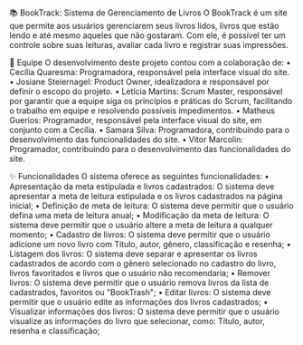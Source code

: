 📚 BookTrack: Sistema de Gerenciamento de Livros
  O BookTrack é um site que permite aos usuários gerenciarem seus livros lidos, livros que estão lendo e até mesmo aqueles que não gostaram. Com ele, é possível ter um controle sobre suas leituras, avaliar cada livro e registrar suas impressões.

👥 Equipe
  O desenvolvimento deste projeto contou com a colaboração de:
  •	Cecília Quaresma: Programadora, responsável pela interface visual do site.
  •	Josiane Steiernagel: Product Owner, idealizadora e responsável por definir o escopo do projeto.
  •	Letícia Martins: Scrum Master, responsável por garantir que a equipe siga os princípios e práticas do Scrum, facilitando o trabalho em equipe e resolvendo possíveis impedimentos.
  •	Matheus Guerios: Programador, responsável pela interface visual do site, em conjunto com a Cecília.
  •	Samara Silva: Programadora, contribuindo para o desenvolvimento das funcionalidades do site.
  •	Vitor Marcolin: Programador, contribuindo para o desenvolvimento das funcionalidades do site.
  
✨ Funcionalidades
  O sistema oferece as seguintes funcionalidades:
  •	Apresentação da meta estipulada e livros cadastrados: O sistema deve apresentar a meta de leitura estipulada e os livros cadastrados na página inicial;
  •	Definição de meta de leitura: O sistema deve permitir que o usuário defina uma meta de leitura anual;
  •	Modificação da meta de leitura: O sistema deve permitir que o usuário altere a meta de leitura a qualquer momento;
  •	Cadastro de livros: O sistema deve permitir que o usuário adicione um novo livro com Título, autor, gênero, classificação e resenha;
  •	Listagem dos livros: O sistema deve separar e apresentar os livros cadastrados de acordo com o gênero selecionado no cadastro do livro, livros favoritados e livros que o usuário não recomendaria;
  •	Remover livros: O sistema deve permitir que o usuário remova livros da lista de cadastrados, favoritos ou "BookTrash"; 
  •	Editar livros: O sistema deve permitir que o usuário edite as informações dos livros cadastrados;
  •	Visualizar informações dos livros: O sistema deve permitir que o usuário visualize as informações do livro que selecionar, como: Título, autor, resenha e classificação;
